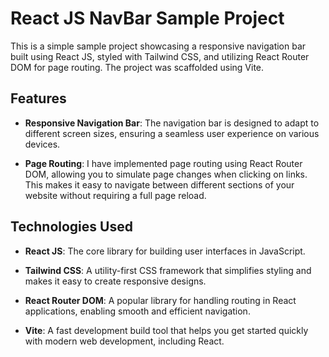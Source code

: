 # React JS NavBar Sample Project

This is a simple sample project showcasing a responsive navigation bar built using React JS, styled with Tailwind CSS, and utilizing React Router DOM for page routing. The project was scaffolded using Vite.

## Features

- **Responsive Navigation Bar**: The navigation bar is designed to adapt to different screen sizes, ensuring a seamless user experience on various devices.

- **Page Routing**: I have implemented page routing using React Router DOM, allowing you to simulate page changes when clicking on links. This makes it easy to navigate between different sections of your website without requiring a full page reload.

## Technologies Used

- **React JS**: The core library for building user interfaces in JavaScript.

- **Tailwind CSS**: A utility-first CSS framework that simplifies styling and makes it easy to create responsive designs.

- **React Router DOM**: A popular library for handling routing in React applications, enabling smooth and efficient navigation.

- **Vite**: A fast development build tool that helps you get started quickly with modern web development, including React.

